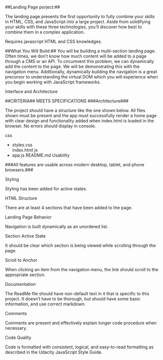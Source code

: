 ##Landing Page porject:##

The landing page presents the first opportunity to fully combine your skills in HTML, CSS, and JavaScript into a large project. Aside from solidifying your skills with these three technologies, you’ll discover how best to combine them in a complex application.

Requires javascript HTML and CSS knowledges.

##What You Will Build:##
You will be building a multi-section landing page. Often times, we don’t know how much content will be added to a page through a CMS or an API. To circumvent this problem, we can dynamically add the content to the page. We will be demonstrating this with the navigation menu. Additionally, dynamically building the navigation is a great precursor to understanding the virtual DOM which you will experience when you begin working with JavaScript frameworks.


Interface and Architecture

##CRITERIA##
MEETS SPECIFICATIONS
###Architecture###

The project should have a structure like the one shown below. All files shown must be present and the app must successfully render a home page with clear design and functionality added when index.html is loaded in the browser. No errors should display in console.

css
- styles.css    
index.html
js
- app.js
README.md
Usability

###All features are usable across modern desktop, tablet, and phone browsers.###

Styling

Styling has been added for active states.

HTML Structure

There are at least 4 sections that have been added to the page.

Landing Page Behavior


Navigation is built dynamically as an unordered list.

Section Active State

It should be clear which section is being viewed while scrolling through the page.

Scroll to Anchor

When clicking an item from the navigation menu, the link should scroll to the appropriate section.

Documentation


The ReadMe file should have non-default text in it that is specific to this project. It doesn’t have to be thorough, but should have some basic information, and use correct markdown.

Comments

Comments are present and effectively explain longer code procedure when necessary.

Code Quality

Code is formatted with consistent, logical, and easy-to-read formatting as described in the Udacity JavaScript Style Guide.
